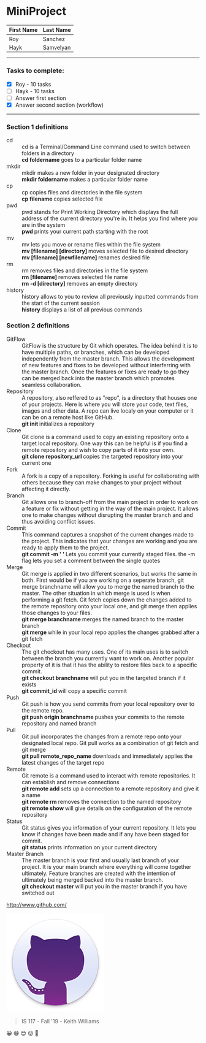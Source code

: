 # MiniProject

First Name | Last Name
------------ | -------------
Roy          | Sanchez 
Hayk         | Samvelyan
---
### Tasks to complete:
- [x] Roy - 10 tasks
- [ ] Hayk - 10 tasks
- [ ] Answer first section
- [x] Answer second section (workflow)

---

### Section 1 definitions

<dl>
  <dt>cd</dt>
  <dd>cd is a Terminal/Command Line command used to switch between folders in a directory</dd>

  <dd> <b> cd foldername </b> goes to a particular folder name </dd>
  
  <dt>mkdir</dt>
  <dd>mkdir makes a new folder in your designated directory</dd>

  <dd> <b> mkdir foldername </b> makes a particular folder name </dd>
  
  <dt>cp</dt>
  <dd>cp copies files and directories in the file system</dd>

  <dd> <b> cp filename </b> copies selected file </dd>
  
  <dt>pwd</dt>
  <dd>pwd stands for Print Working Directory which displays the full address of the current directory you're in. It helps you find where you are in the system</dd>

  <dd> <b> pwd </b> prints your current path starting with the root </dd>
  
   <dt>mv</dt>
  <dd>mv lets you move or rename files within the file system</dd>

  <dd> <b> mv [filename] [directory] </b> moves selected file to desired directory </dd>
  <dd> <b> mv [filename] [newfilename] </b> renames desired file </dd>
  
  <dt>rm</dt>
  <dd>rm removes files and directories in the file system</dd>

  <dd> <b> rm [filename] </b> removes selected file name </dd>
  <dd> <b> rm -d [directory] </b> removes an empty directory </dd>
  
  <dt>history</dt>
  <dd>history allows to you to review all previously inputted commands from the start of the current session</dd>

  <dd> <b> history </b> displays a list of all previous commands </dd>
  
</dl>  

### Section 2 definitions

<dl>
  <dt>GitFlow</dt>
  <dd>GitFlow is the structure by Git which operates. The idea behind it is to have multiple paths,
  or branches, which can be developed independently from the master branch. This allows the 
  development of new features and fixes to be developed without interferring with the master branch.
  Once the features or fixes are ready to go they can be merged back into the master branch which
  promotes seamless collaboration.</dd>
  
  <dt>Repository</dt>
  <dd>A repository, also reffered to as "repo", is a directory that houses one of your projects.
  Here is where you will store your code, text files, images and other data. A repo can live 
  localy on your computer or it can be on a remote host like GitHub.</dd>
  
  <dd> <b> git init </b> initializes a repository </dd>
  
  <dt>Clone</dt>
  <dd>Git clone is a command used to copy an existing repository onto a target local repository. One way
  this can be helpful is if you find a remote repository and wish to copy parts of it into your own.</dd>
  
  <dd> <b> git clone repository_url  </b> copies the targeted repository into your current one </dd>
  
  <dt>Fork</dt>
  <dd>A fork is a copy of a repository. Forking is useful for collaborating with others because
  they can make changes to your project without affecting it directly.</dd>
  
  <dt>Branch</dt>
  <dd>Git allows one to branch-off from the main project in order to work on a feature or fix without getting
  in the way of the main project. It allows one to make changes without disrupting the master branch 
  and and thus avoiding conflict issues.</dd>
  
  <dt>Commit</dt>
  <dd>This command captures a snapshot of the current changes made to the project. This indicates that your
  changes are working and you are ready to apply them to the project.</dd>
  
  <dd> <b> git commit -m ' ' </b> Lets you commit your currently staged files. the -m flag lets you set a 
  comment between the single quotes </dd>
  
  <dt>Merge</dt>
  <dd>Git merge is applied in two different scenarios, but works the same in both. First would be if you are
  working on a seperate branch, git merge branchname will allow you to merge the named branch to the master.
  The other situation in which merge is used is when performing a git fetch. Git fetch copies down the changes
  added to the remote repository onto your local one, and git merge then applies those changes to your files.</dd>

  <dd> <b> git merge branchname </b> merges the named branch to the master branch</dd>
  <dd> <b> git merge </b> while in your local repo applies the changes grabbed after a git fetch</dd>
  
  <dt>Checkout</dt>
  <dd>The git checkout has many uses. One of its main uses is to switch between the branch you currently want
  to work on. Another popular property of it is that it has the ability to restore files back to a specific commit.</dd>

  <dd> <b> git checkout branchname </b> will put you in the targeted branch if it exists</dd>
  <dd> <b> git commit_id </b> will copy a specific commit</dd>
  
  <dt>Push</dt>
  <dd>Git push is how you send commits from your local repository over to the remote repo.</dd>

  <dd> <b> git push origin branchname </b> pushes your commits to the remote repository and named branch</dd>
  
  <dt>Pull</dt>
  <dd>Git pull incorporates the changes from a remote repo onto your designated local repo. Git pull 
  works as a combination of git fetch and git merge</dd>

  <dd> <b> git pull remote_repo_name </b> downloads and immediately applies the latest changes of the target repo </dd>
  
  <dt>Remote</dt>
  <dd>Git remote is a command used to interact with remote repositories. It can establish and remove connections</dd>

  <dd> <b> git remote add <name> <url> </b> sets up a connection to a remote repository and give it a name </dd>
  <dd> <b> git remote rm <name> </b> removes the connection to the named repository </dd>
  <dd> <b> git remote show </b> will give details on the configuration of the remote repository </dd>
  
  <dt>Status</dt>
  <dd>Git status gives you information of your current repository. It lets you know if changes have been made
  and if any have been staged for commit.</dd>

  <dd> <b> git status </b> prints information on your current directory</dd>
  
  <dt>Master Branch</dt>
  <dd>The master branch is your first and usually last branch of your project. It is your main branch where everything
  will come together ultimately. Feature branches are created with the intention of ultimately being merged backed into
  the master branch.</dd>

  <dd> <b> git checkout master </b> will put you in the master branch if you have switched out</dd>
  
</dl>


http://www.github.com/ 

![GitHub Logo](/images/giticon.png)

> IS 117 - Fall '19 - Keith Williams

:grinning: :smile: :heart_eyes: :stuck_out_tongue: :cowboy_hat_face:

